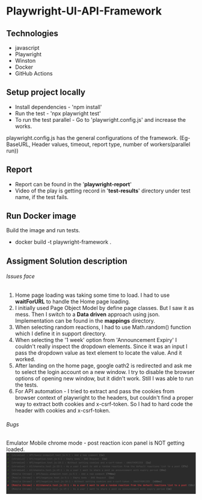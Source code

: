 # Playwright-UI-API-Framework

## Technologies
* javascript
* Playwright
* Winston
* Docker
* GitHub Actions

## Setup project locally
* Install dependencies - 'npm install'
* Run the test - 'npx playwright test'
* To run the test parallel - Go to 'playwright.config.js' and increase the works.

playwright.config.js has the general configurations of the framework. (Eg- BaseURL, Header values, timeout, report type, number of workers(parallel run))

## Report
* Report can be found in the '**playwright-report**'
* Video of the play is getting record in '**test-results**' directory under test name, if the test fails.

## Run Docker image

Build the image and run tests.
* docker build -t playwright-framework .

## Assigment Solution description

###### Issues face
1. Home page loading was taking some time to load. I had to use **waitForURL** to handle the Home page loading.
2. I initially used Page Object Model by define page classes. But I saw it as mess. Then I switch to a **Data driven** approach using json. Implementation can be found in the **mappings** directory.
3. When selecting random reactions, I had to use Math.random() function which I define it in support directory.
4. When selecting the '1 week' option from 'Announcement Expiry' I couldn't really inspect the dropdown elements. Since it was an input I pass the dropdown value as text element to locate the value. And it worked.
5. After landing on the home page, google oath2 is redirected and ask me to select the login account on a new window. I try to disable the browser options of opening new window, but it didn't work. Still I was able to run the tests.
6. For API automation - I tried to extract and pass the cookies from browser context of playwright to the headers, but couldn't find a proper way to extract both cookies and x-csrf-token. So I had to hard code the header with cookies and x-csrf-token. 

###### Bugs
Emulator Mobile chrome mode - post reaction icon panel is NOT getting loaded.
![img.png](readme-screenshots/img.png)

